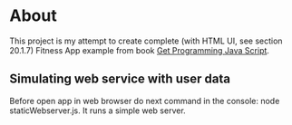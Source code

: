 # About

This project is my attempt to create complete (with HTML UI, see section 20.1.7) Fitness App example from book [Get Programming Java Script](https://www.manning.com/books/get-programming-with-javascript).

## Simulating web service with user data

Before open app in web browser do next command in the console: node staticWebserver.js. It runs a simple web server.
